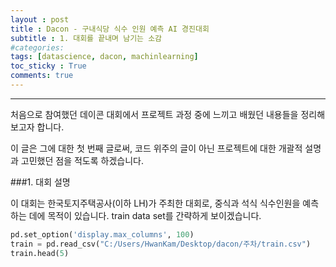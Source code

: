 ```yaml
---
layout : post
title : Dacon - 구내식당 식수 인원 예측 AI 경진대회
subtitle : 1. 대회를 끝내며 남기는 소감
#categories:
tags: [datascience, dacon, machinlearning]
toc_sticky : True
comments: true
---
```


---

처음으로 참여했던 데이콘 대회에서 프로젝트 과정 중에 느끼고 배웠던 내용들을 정리해보고자 합니다. 

이 글은 그에 대한 첫 번째 글로써, 코드 위주의 글이 아닌 프로젝트에 대한 개괄적 설명과 고민했던 점을 적도록 하겠습니다.



###1. 대회 설명

이 대회는 한국토지주택공사(이하 LH)가 주최한 대회로, 중식과  석식 식수인원을 예측하는 데에 목적이 있습니다.  train data set를 간략하게 보이겠습니다.



```python
pd.set_option('display.max_columns', 100)
train = pd.read_csv("C:/Users/HwanKam/Desktop/dacon/주차/train.csv")
train.head(5)
```

